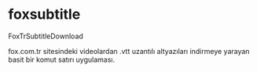 # foxsubtitle
FoxTrSubtitleDownload

fox.com.tr sitesindeki videolardan .vtt uzantılı altyazıları indirmeye yarayan basit bir komut satırı uygulaması.
